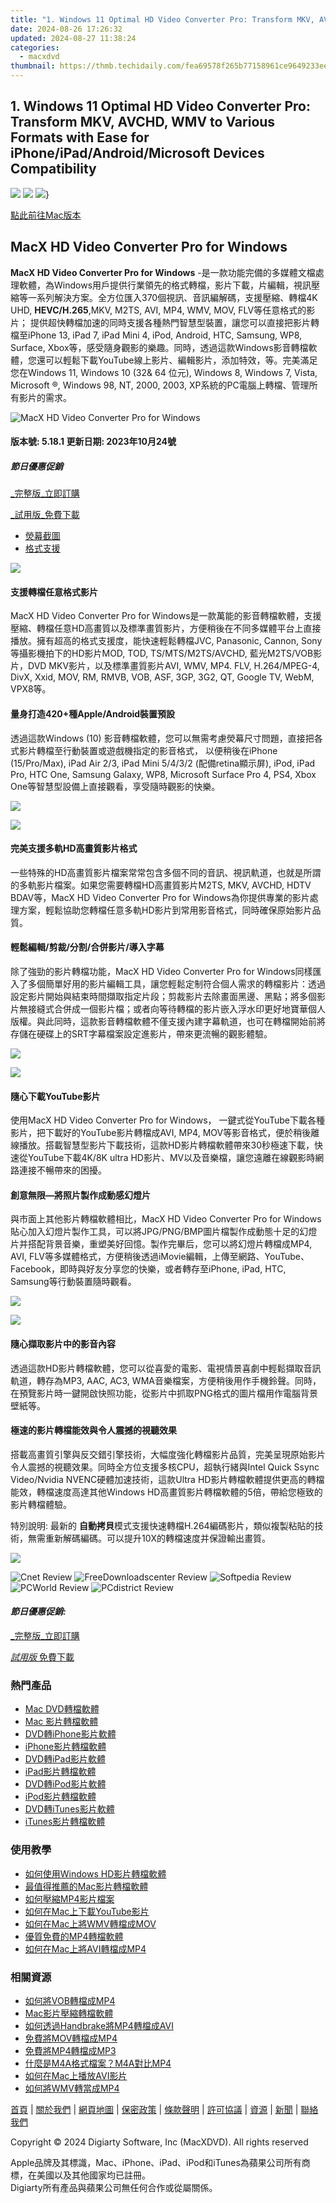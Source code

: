 ```yaml
---
title: "1. Windows 11 Optimal HD Video Converter Pro: Transform MKV, AVCHD, WMV to Various Formats with Ease for iPhone/iPad/Android/Microsoft Devices Compatibility"
date: 2024-08-26 17:26:32
updated: 2024-08-27 11:38:24
categories:
  - macxdvd
thumbnail: https://thmb.techidaily.com/fea69578f265b77158961ce9649233eee0ace50ab1ad8d0ca655a5decd1786bf.jpg
---
```


## 1. Windows 11 Optimal HD Video Converter Pro: Transform MKV, AVCHD, WMV to Various Formats with Ease for iPhone/iPad/Android/Microsoft Devices Compatibility

[![](https://www.macxdvd.com/macx-hd-video-converter-pro-for-windows/../flag/ben-fift.png)](https://www.macxdvd.com/macx-hd-video-converter-pro-for-windows/index.htm) [![](https://www.macxdvd.com/macx-hd-video-converter-pro-for-windows/../flag/bjp-fift.png)](https://tools.techidaily.com/macxdvd/products/) [![](https://www.macxdvd.com/macx-hd-video-converter-pro-for-windows/../flag/bcn-fift.png)](https://tools.techidaily.com/macxdvd/products/)}

[點此前往Mac版本](https://tools.techidaily.com/macxdvd/products/) 

## MacX HD Video Converter Pro for Windows 

**MacX HD Video Converter Pro for Windows** \-是一款功能完備的多媒體文檔處理軟體，為Windows用戶提供行業領先的格式轉檔，影片下載，片編輯，視訊壓縮等一系列解決方案。全方位匯入370個視訊、音訊編解碼，支援壓縮、轉檔4K UHD, **HEVC/H.265**,MKV, M2TS, AVI, MP4, WMV, MOV, FLV等任意格式的影片； 提供超快轉檔加速的同時支援各種熱門智慧型裝置，讓您可以直接把影片轉檔至iPhone 13, iPad 7, iPad Mini 4, iPod, Android, HTC, Samsung, WP8, Surface, Xbox等，感受隨身觀影的樂趣。同時，透過這款Windows影音轉檔軟體，您還可以輕鬆下載YouTube線上影片、編輯影片，添加特效，等。完美滿足您在Windows 11, Windows 10 (32& 64 位元), Windows 8, Windows 7, Vista, Microsoft ®, Windows 98, NT, 2000, 2003, XP系統的PC電腦上轉檔、管理所有影片的需求。

![MacX HD Video Converter Pro for Windows](https://www.macxdvd.com/macx-hd-video-converter-pro-for-windows/../macx-hd-video-converter-pro-for-windows/image/hd-video-converter-pro-for-windows.png) 

#### 版本號: 5.18.1 更新日期: 2023年10月24號

##### 節日優惠促銷

[_完整版_立即訂購](https://tools.techidaily.com/macxdvd/products/) 

[_試用版_免費下載](https://tools.techidaily.com/macxdvd/products/) 

* [熒幕截圖](https://tools.techidaily.com/macxdvd/products/)
* [格式支援](https://tools.techidaily.com/macxdvd/products/)



![](https://www.macxdvd.com/macx-hd-video-converter-pro-for-windows/../mac-video-converter-pro/img-style/source.png) 

#### 支援轉檔任意格式影片

MacX HD Video Converter Pro for Windows是一款萬能的影音轉檔軟體，支援壓縮、轉檔任意HD高畫質以及標準畫質影片，方便稍後在不同多媒體平台上直接播放。擁有超高的格式支援度，能快速輕鬆轉檔JVC, Panasonic, Cannon, Sony 等攝影機拍下的HD影片MOD, TOD, TS/MTS/M2TS/AVCHD, 藍光M2TS/VOB影片，DVD MKV影片，以及標準畫質影片AVI, WMV, MP4\. FLV, H.264/MPEG-4, DivX, Xxid, MOV, RM, RMVB, VOB, ASF, 3GP, 3G2, QT, Google TV, WebM, VPX8等。 

#### 量身打造420+種Apple/Android裝置預設

透過這款Windows (10) 影音轉檔軟體，您可以無需考慮熒幕尺寸問題，直接把各式影片轉檔至行動裝置或遊戲機指定的影音格式， 以便稍後在iPhone (15/Pro/Max), iPad Air 2/3, iPad Mini 5/4/3/2 (配備retina顯示屏), iPod, iPad Pro, HTC One, Samsung Galaxy, WP8, Microsoft Surface Pro 4, PS4, Xbox One等智慧型設備上直接觀看，享受隨時觀影的快樂。 

![](https://www.macxdvd.com/macx-hd-video-converter-pro-for-windows/../mac-video-converter-pro/img-style/fertrue03-fift.png) 

![](https://www.macxdvd.com/macx-hd-video-converter-pro-for-windows/../mac-video-converter-pro/img-style/fertrue04-fift.png)

#### 完美支援多軌HD高畫質影片格式

一些特殊的HD高畫質影片檔案常常包含多個不同的音訊、視訊軌道，也就是所謂的多軌影片檔案。如果您需要轉檔HD高畫質影片M2TS, MKV, AVCHD, HDTV BDAV等，MacX HD Video Converter Pro for Windows為你提供專業的影片處理方案，輕鬆協助您轉檔任意多軌HD影片到常用影音格式，同時確保原始影片品質。

#### 輕鬆編輯/剪裁/分割/合併影片/導入字幕

除了強勁的影片轉檔功能，MacX HD Video Converter Pro for Windows同樣匯入了多個簡單好用的影片編輯工具，讓您輕鬆定制符合個人需求的轉檔影片：透過設定影片開始與結束時間擷取指定片段；剪裁影片去除畫面黑邊、黑點；將多個影片無接縫式合併成一個影片檔；或者向等待轉檔的影片嵌入浮水印更好地寶華個人版權。與此同時，這款影音轉檔軟體不僅支援內建字幕軌道，也可在轉檔開始前將存儲在硬碟上的SRT字幕檔案設定進影片，帶來更流暢的觀影體驗。

![](https://www.macxdvd.com/macx-hd-video-converter-pro-for-windows/../mac-video-converter-pro/img-style/fertrue08-fift.png) 

![](https://www.macxdvd.com/macx-hd-video-converter-pro-for-windows/../mac-video-converter-pro/img-style/fertrue07-fift.png) 

#### 隨心下載YouTube影片

使用MacX HD Video Converter Pro for Windows， 一鍵式從YouTube下載各種影片，把下載好的YouTube影片轉檔成AVI, MP4, MOV等影音格式，便於稍後離線播放。搭載智慧型影片下載技術，這款HD影片轉檔軟體帶來30秒極速下載，快速從YouTube下載4K/8K ultra HD影片、MV以及音樂檔，讓您遠離在線觀影時網路連接不暢帶來的困擾。 

#### 創意無限—將照片製作成動感幻燈片

與市面上其他影片轉檔軟體相比，MacX HD Video Converter Pro for Windows貼心加入幻燈片製作工具，可以將JPG/PNG/BMP圖片檔製作成動態十足的幻燈片并搭配背景音樂，重塑美好回憶。製作完畢后，您可以將幻燈片轉檔成MP4, AVI, FLV等多媒體格式，方便稍後透過iMovie編輯，上傳至網路、YouTube、Facebook，即時與好友分享您的快樂，或者轉存至iPhone, iPad, HTC, Samsung等行動裝置隨時觀看。 

![](https://www.macxdvd.com/macx-hd-video-converter-pro-for-windows/../mac-video-converter-pro/img-style/fertrue06-fift.png) 

![](https://www.macxdvd.com/macx-hd-video-converter-pro-for-windows/../mac-video-converter-pro/img-style/fertrue08-fift.png)

#### 隨心擷取影片中的影音內容

透過這款HD影片轉檔軟體，您可以從喜愛的電影、電視情景喜劇中輕鬆擷取音訊軌道，轉存為MP3, AAC, AC3, WMA音樂檔案，方便稍後用作手機鈴聲。同時，在預覽影片時一鍵開啟快照功能，從影片中抓取PNG格式的圖片檔用作電腦背景壁紙等。

#### 極速的影片轉檔能效與令人震撼的視聽效果

搭載高畫質引擎與反交錯引擎技術，大幅度強化轉檔影片品質，完美呈現原始影片令人震撼的視聽效果。同時全方位支援多核CPU，超執行緒與Intel Quick Ssync Video/Nvidia NVENC硬體加速技術，這款Ultra HD影片轉檔軟體提供更高的轉檔能效，轉檔速度高達其他Windows HD高畫質影片轉檔軟體的5倍，帶給您極致的影片轉檔體驗。 

特別說明: 最新的 **自動拷貝**模式支援快速轉檔H.264編碼影片，類似複製粘貼的技術，無需重新解碼編碼。可以提升10X的轉檔速度并保證輸出畫質。 

![](https://www.macxdvd.com/macx-hd-video-converter-pro-for-windows/../mac-video-converter-pro/img-style/fertrue02-fift-1.png) 

![Cnet Review](https://www.macxdvd.com/macx-hd-video-converter-pro-for-windows/../award-style/cnet.jpg) ![FreeDownloadscenter Review](https://www.macxdvd.com/macx-hd-video-converter-pro-for-windows/../award-style/freedownload.png) ![Softpedia Review](https://www.macxdvd.com/macx-hd-video-converter-pro-for-windows/../i-pic/softpedia.gif) ![PCWorld Review](https://www.macxdvd.com/macx-hd-video-converter-pro-for-windows/../award-style/pcwoeld.jpg) ![PCdistrict Review](https://www.macxdvd.com/macx-hd-video-converter-pro-for-windows/../award-style/pcdistrict.png) 



#### _節日優惠促銷:_

[_完整版_立即訂購](https://tools.techidaily.com/macxdvd/products/) 

[_試用版_ 免費下載](https://tools.techidaily.com/macxdvd/products/) 



### 熱門產品

* [Mac DVD轉檔軟體](https://tools.techidaily.com/macxdvd/products/)
* [Mac 影片轉檔軟體](https://tools.techidaily.com/macxdvd/products/)
* [DVD轉iPhone影片軟體](https://tools.techidaily.com/macxdvd/products/)
* [iPhone影片轉檔軟體](https://tools.techidaily.com/macxdvd/products/)
* [DVD轉iPad影片軟體](https://tools.techidaily.com/macxdvd/products/)
* [iPad影片轉檔軟體](https://tools.techidaily.com/macxdvd/products/)
* [DVD轉iPod影片軟體](https://tools.techidaily.com/macxdvd/products/)
* [iPod影片轉檔軟體](https://tools.techidaily.com/macxdvd/products/)
* [DVD轉iTunes影片軟體](https://tools.techidaily.com/macxdvd/products/)
* [iTunes影片轉檔軟體](https://tools.techidaily.com/macxdvd/products/)

### 使用教學

* [如何使用Windows HD影片轉檔軟體](https://tools.techidaily.com/macxdvd/products/)
* [最值得推薦的Mac影片轉檔軟體](https://tools.techidaily.com/macxdvd/products/)
* [如何壓縮MP4影片檔案](https://tools.techidaily.com/macxdvd/products/)
* [如何在Mac上下載YouTube影片](https://tools.techidaily.com/macxdvd/products/)
* [如何在Mac上將WMV轉檔成MOV](https://tools.techidaily.com/macxdvd/products/)
* [優質免費的MP4轉檔軟體](https://tools.techidaily.com/macxdvd/products/)
* [如何在Mac上將AVI轉檔成MP4](https://tools.techidaily.com/macxdvd/products/)

### 相關資源

* [如何將VOB轉檔成MP4](https://tools.techidaily.com/macxdvd/products/)
* [Mac影片壓縮轉檔軟體](https://tools.techidaily.com/macxdvd/products/)
* [如何透過Handbrake將MP4轉檔成AVI](https://tools.techidaily.com/macxdvd/products/)
* [免費將MOV轉檔成MP4](https://tools.techidaily.com/macxdvd/products/)
* [免費將MP4轉檔成MP3](https://tools.techidaily.com/macxdvd/products/)
* [什麼是M4A格式檔案？M4A對比MP4](https://tools.techidaily.com/macxdvd/products/)
* [如何在Mac上播放AVI影片](https://tools.techidaily.com/macxdvd/products/)
* [如何將WMV轉當成MP4](https://tools.techidaily.com/macxdvd/products/)



[首頁](https://tools.techidaily.com/macxdvd/products/) | [關於我們](https://tools.techidaily.com/macxdvd/products/) | [網頁地圖](https://tools.techidaily.com/macxdvd/products/) | [保密政策](https://tools.techidaily.com/macxdvd/products/) | [條款聲明](https://tools.techidaily.com/macxdvd/products/) | [許可協議](https://tools.techidaily.com/macxdvd/products/) | [資源](https://tools.techidaily.com/macxdvd/products/) | [新聞](https://tools.techidaily.com/macxdvd/products/) | [聯絡我們](https://tools.techidaily.com/macxdvd/products/)

Copyright © 2024 Digiarty Software, Inc (MacXDVD). All rights reserved

Apple品牌及其標識，Mac、iPhone、iPad、iPod和iTunes為蘋果公司所有商標，在美國以及其他國家均已註冊。  
Digiarty所有產品與蘋果公司無任何合作或從屬關係。

<ins class="adsbygoogle"
     style="display:block"
     data-ad-format="autorelaxed"
     data-ad-client="ca-pub-7571918770474297"
     data-ad-slot="1223367746"></ins>



<ins class="adsbygoogle"
     style="display:block"
     data-ad-client="ca-pub-7571918770474297"
     data-ad-slot="8358498916"
     data-ad-format="auto"
     data-full-width-responsive="true"></ins>
